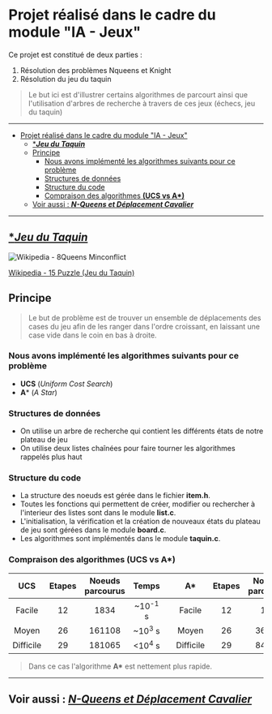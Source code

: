# Projet réalisé dans le cadre du module "IA - Jeux"

Ce projet est constitué de deux parties :

1. Résolution des problèmes Nqueens et Knight
2. Résolution du jeu du taquin

> Le but ici est d'illustrer certains algorithmes de parcourt ainsi que l'utilisation d'arbres de recherche à travers de ces jeux (échecs, jeu du taquin)

---

- [Projet réalisé dans le cadre du module "IA - Jeux"](#projet-réalisé-dans-le-cadre-du-module-ia---jeux)
  - [****Jeu du Taquin***](#jeu-du-taquin)
  - [Principe](#principe)
    - [Nous avons implémenté les algorithmes suivants pour ce problème](#nous-avons-implémenté-les-algorithmes-suivants-pour-ce-problème)
    - [Structures de données](#structures-de-données)
    - [Structure du code](#structure-du-code)
    - [Compraison des algorithmes **(UCS vs A\*)**](#compraison-des-algorithmes-ucs-vs-a)
  - [Voir aussi : ***N-Queens et Déplacement Cavalier***](#voir-aussi--n-queens-et-déplacement-cavalier)

---

## [****Jeu du Taquin***](https://github.com/nathan-barbier/Nqueens-Knights)

![Wikipedia - 8Queens Minconflict](https://upload.wikimedia.org/wikipedia/commons/thumb/9/92/Great_presidential_puzzle2.jpg/799px-Great_presidential_puzzle2.jpg)

[Wikipedia - 15 Puzzle (Jeu du Taquin)](https://fr.wikipedia.org/wiki/Taquin)

## Principe

> Le but de problème est de trouver un ensemble de déplacements des cases du jeu afin de les ranger dans l'ordre croissant, en laissant une case vide dans le coin en bas à droite.

### Nous avons implémenté les algorithmes suivants pour ce problème

- **UCS** (*Uniform Cost Search*)
- **A*** (*A Star*)

### Structures de données

- On utilise un arbre de recherche qui contient les différents états de notre plateau de jeu
- On utilise deux listes chaînées pour faire tourner les algorithmes rappelés plus haut
  
### Structure du code

- La structure des noeuds est gérée dans le fichier **item.h**.
- Toutes les fonctions qui permettent de créer, modifier ou rechercher à l'interieur des listes sont dans le module **list.c**.
- L'initialisation, la vérification et la création de nouveaux états du plateau de jeu sont gérées dans le module **board.c**.
- Les algorithmes sont implémentés dans le module **taquin.c**.

### Compraison des algorithmes **(UCS vs A\*)**

|    UCS    | Etapes | Noeuds parcourus | Temps              | |    A*     | Etapes | Noeuds parcourus | Temps              |
| :-------: | :----: | :--------------: | :----------------: |-| :-------: | :----: | :--------------: | :----------------: |
| Facile    |   12   |      1834        | ~10<sup>-1</sup> s | | Facile    |   12   |       109        | <10<sup>-3</sup> s |
| Moyen     |   26   |     161108       | ~10<sup>3</sup> s  | | Moyen     |   26   |      36801       | ~10<sup>2</sup> s  |
| Difficile |   29   |     181065       | <10<sup>4</sup> s  | | Difficile |   29   |      84593       | <10<sup>3</sup> s  |
  
> Dans ce cas l'algorithme **A\*** est nettement plus rapide.

---

## Voir aussi : [***N-Queens et Déplacement Cavalier***](https://github.com/nathan-barbier/Nqueens-Knights)
